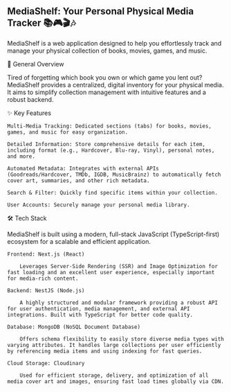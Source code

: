 ## MediaShelf: Your Personal Physical Media Tracker 📚🎮🎬🎶

MediaShelf is a web application designed to help you effortlessly track and manage your physical collection of books, movies, games, and music.

🚀 General Overview

Tired of forgetting which book you own or which game you lent out? MediaShelf provides a centralized, digital inventory for your physical media. It aims to simplify collection management with intuitive features and a robust backend.

✨ Key Features

    Multi-Media Tracking: Dedicated sections (tabs) for books, movies, games, and music for easy organization.

    Detailed Information: Store comprehensive details for each item, including format (e.g., Hardcover, Blu-ray, Vinyl), personal notes, and more.

    Automated Metadata: Integrates with external APIs (Goodreads/Hardcover, TMDb, IGDB, MusicBrainz) to automatically fetch cover art, summaries, and other rich metadata.

    Search & Filter: Quickly find specific items within your collection.

    User Accounts: Securely manage your personal media library.

🛠️ Tech Stack

MediaShelf is built using a modern, full-stack JavaScript (TypeScript-first) ecosystem for a scalable and efficient application.

    Frontend: Next.js (React)

        Leverages Server-Side Rendering (SSR) and Image Optimization for fast loading and an excellent user experience, especially important for media-rich content.

    Backend: NestJS (Node.js)

        A highly structured and modular framework providing a robust API for user authentication, media management, and external API integrations. Built with TypeScript for better code quality.

    Database: MongoDB (NoSQL Document Database)

        Offers schema flexibility to easily store diverse media types with varying attributes. It handles large collections per user efficiently by referencing media items and using indexing for fast queries.

    Cloud Storage: Cloudinary

        Used for efficient storage, delivery, and optimization of all media cover art and images, ensuring fast load times globally via CDN.

